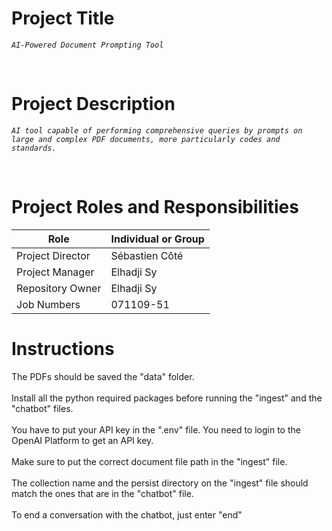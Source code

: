 # Project Title

*`AI-Powered Document Prompting Tool`*

<br>

# Project Description 

*`AI tool capable of performing comprehensive queries by prompts on large and complex PDF documents, more particularly codes and standards.`*

<br>

# Project Roles and Responsibilities


| Role              | Individual or Group   |
|------------------ |-------------  |
| Project Director  |     Sébastien Côté            |
| Project Manager   |      Elhadji Sy       |
| Repository Owner  |        Elhadji Sy         |
| Job Numbers       |          071109-51      |


# Instructions
The PDFs should be saved the "data" folder.
<br>
<br>
Install all the python required packages before running the "ingest" and the "chatbot" files.
<br>
<br>
You have to put your API key in the ".env" file. You need to login to the OpenAI Platform to get an API key.
<br>
<br>
Make sure to put the correct document file path in the "ingest" file.
<br>
<br>
The collection name and the persist directory on the "ingest" file should match the ones that are in the "chatbot" file.
<br>
<br>
To end a conversation with the chatbot, just enter "end"



